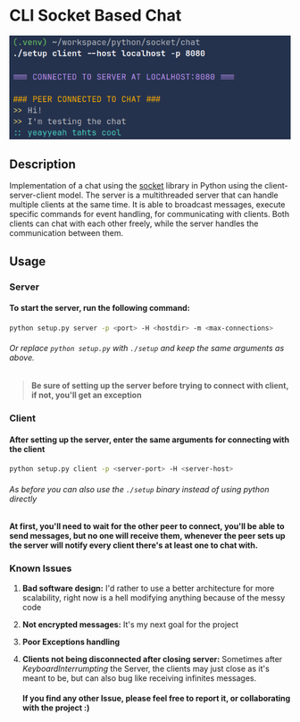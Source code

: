 # CLI Socket Based Chat
   ![app-sample](sample/image-20241229034504006.png)


## Description

Implementation of a chat using the [socket](https://docs.python.org/3/library/socket.html) library in Python using  the client-server-client model. The server is a multithreaded server that can handle multiple clients at the same time. It  is able to broadcast messages, execute specific commands for event handling, for communicating with clients. Both clients can chat with each other freely, while the server handles the communication between them. 

## Usage

### Server

#### To start the server, run the following command:

```bash
python setup.py server -p <port> -H <hostdir> -m <max-connections>
```

###### 		  Or replace `python setup.py` with `./setup` and keep the same arguments as above.

> **Be sure of setting up the server before trying to connect with client,  if not, you'll get an exception**

### Client

#### After setting up the server, enter the same arguments for connecting with the client

```bash
python setup.py client -p <server-port> -H <server-host>
```

###### As before you can also use the `./setup` binary instead of using python directly

#### At first, you'll need to wait for the other peer to connect, you'll be able to send messages, but no one will receive them, whenever the peer sets up the server will notify every client  there's at least one to chat with.

### Known Issues

1. **Bad software design:** I'd rather to use a better architecture for more scalability, right now is a hell modifying anything because of  the messy code

2. **Not encrypted messages:** It's my next goal for the project

3. **Poor Exceptions handling** 

4. **Clients not being disconnected after closing server:** Sometimes after *KeyboardInterrumpting* the Server, the clients may just close as it's meant to be, but can also bug like receiving infinites messages.

   #### If you find any other Issue, please feel free to report it, or collaborating with the project :)

